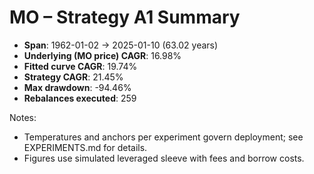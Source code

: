 # MO – Strategy A1 Summary

- **Span**: 1962-01-02 → 2025-01-10 (63.02 years)
- **Underlying (MO price) CAGR**: 16.98%
- **Fitted curve CAGR**: 19.74%
- **Strategy CAGR**: 21.45%
- **Max drawdown**: -94.46%
- **Rebalances executed**: 259

Notes:

- Temperatures and anchors per experiment govern deployment; see EXPERIMENTS.md for details.
- Figures use simulated leveraged sleeve with fees and borrow costs.
